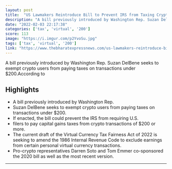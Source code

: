 ```yaml
---
layout: post
title:  "US Lawmakers Reintroduce Bill to Prevent IRS from Taxing Crypto Transactions Under $200"
description: "A bill previously introduced by Washington Rep. Suzan DelBene seeks to exempt crypto users from paying taxes on transactions under $200.According to"
date: "2022-02-03 22:17:38"
categories: ['tax', 'virtual', '200']
score: 113
image: "https://i.imgur.com/p2YvoSu.jpg"
tags: ['tax', 'virtual', '200']
link: "https://www.thebharatexpressnews.com/us-lawmakers-reintroduce-bill-to-prevent-irs-from-taxing-crypto-transactions-under-200/"
---
```


A bill previously introduced by Washington Rep. Suzan DelBene seeks to exempt crypto users from paying taxes on transactions under $200.According to

## Highlights

- A bill previously introduced by Washington Rep.
- Suzan DelBene seeks to exempt crypto users from paying taxes on transactions under $200.
- If enacted, the bill could prevent the IRS from requiring U.S.
- filers to pay capital gains taxes from crypto transactions of $200 or more.
- The current draft of the Virtual Currency Tax Fairness Act of 2022 is seeking to amend the 1986 Internal Revenue Code to exclude earnings from certain personal virtual currency transactions.
- Pro-crypto representatives Darren Soto and Tom Emmer co-sponsored the 2020 bill as well as the most recent version.

---
